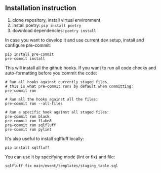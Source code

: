 ## Installation instruction
1) clone repository, install virtual environment
2) install poetry: ```pip install poetry```
3) download dependencies: ```poetry install```

In case you want to develop it and use current dev setup, install and configure pre-commit:
```
pip install pre-commit 
pre-commit install
```
This will install all the github hooks. If you want to run all code checks and auto-formatting before you commit the code:

```
# Run all hooks against currently staged files,
# this is what pre-commit runs by default when committing:
pre-commit run

# Run all the hooks against all the files:
pre-commit run --all-files

# Run a specific hook against all staged files:
pre-commit run black
pre-commit run flake8
pre-commit run sqlfluff
pre-commit run pylint
```

It's also useful to install sqlfluff locally:

```pip install sqlfluff```

You can use it by specifying mode (lint or fix) and file:

```sqlfluff fix main/event/templates/staging_table.sql```
